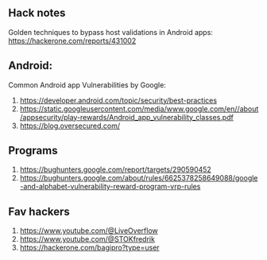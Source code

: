 ## Hack notes

Golden techniques to bypass host validations in Android apps: https://hackerone.com/reports/431002

## Android:
Common Android app Vulnerabilities by Google: 
  1. https://developer.android.com/topic/security/best-practices
  2. https://static.googleusercontent.com/media/www.google.com/en//about/appsecurity/play-rewards/Android_app_vulnerability_classes.pdf
  3. https://blog.oversecured.com/

## Programs

1. https://bughunters.google.com/report/targets/290590452
1. https://bughunters.google.com/about/rules/6625378258649088/google-and-alphabet-vulnerability-reward-program-vrp-rules

## Fav hackers

1. https://www.youtube.com/@LiveOverflow
2. https://www.youtube.com/@STOKfredrik
3. https://hackerone.com/bagipro?type=user  
